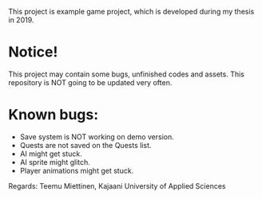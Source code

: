 This project is example game project, which is developed during my thesis in 2019. 

# Notice!
This project may contain some bugs, unfinished codes and assets.
This repository is NOT going to be updated very often.

# Known bugs:
- Save system is NOT working on demo version.
- Quests are not saved on the Quests list.
- AI might get stuck.
- AI sprite might glitch.
- Player animations might get stuck.

Regards: Teemu Miettinen,
Kajaani University of Applied Sciences
